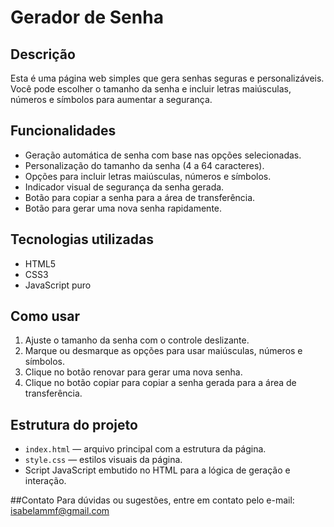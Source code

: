 # Gerador de Senha

## Descrição

Esta é uma página web simples que gera senhas seguras e personalizáveis. Você pode escolher o tamanho da senha e incluir letras maiúsculas, números e símbolos para aumentar a segurança.

## Funcionalidades

* Geração automática de senha com base nas opções selecionadas.
* Personalização do tamanho da senha (4 a 64 caracteres).
* Opções para incluir letras maiúsculas, números e símbolos.
* Indicador visual de segurança da senha gerada.
* Botão para copiar a senha para a área de transferência.
* Botão para gerar uma nova senha rapidamente.

## Tecnologias utilizadas

* HTML5
* CSS3
* JavaScript puro

## Como usar

1. Ajuste o tamanho da senha com o controle deslizante.
2. Marque ou desmarque as opções para usar maiúsculas, números e símbolos.
3. Clique no botão renovar para gerar uma nova senha.
4. Clique no botão copiar para copiar a senha gerada para a área de transferência.

## Estrutura do projeto

* `index.html` — arquivo principal com a estrutura da página.
* `style.css` — estilos visuais da página.
* Script JavaScript embutido no HTML para a lógica de geração e interação.

##Contato
Para dúvidas ou sugestões, entre em contato pelo e-mail: isabelammf@gmail.com
